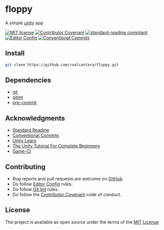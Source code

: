 # floppy

A simple [unity][9] app

[![MIT license](https://img.shields.io/badge/License-MIT-brightgreen.svg)](LICENSE)
[![Contributor Covenant](https://img.shields.io/badge/Contributor%20Covenant-2.0-4baaaa.svg)][2]
[![standard-readme compliant](https://img.shields.io/badge/readme%20style-standard-brightgreen.svg)][5]
[![Editor Config](https://img.shields.io/badge/Editor%20Config-1.0.1-crimson.svg)][4]
[![Conventional Commits](https://img.shields.io/badge/Conventional%20Commits-1.0.0-yellow.svg)][3]

## Install

```sh
git clone https://github.com/roalcantara/floppy.git
```

## Dependencies

- [git][6]
- [gitint][7]
- [pre-commit][8]

## Acknowledgments

- [Standard Readme][5]
- [Conventional Commits][7]
- [Unity Learn][10]
- [The Unity Tutorial For Complete Beginners][11]
- [Game-CI][12]

## Contributing

- Bug reports and pull requests are welcome on [GitHub][0]
- Do follow [Editor Config][4] rules.
- Do follow [Git lint][7] rules.
- Do follow the [Contributor Covenant][2] code of conduct.

## License

The project is available as open source under the terms of the [MIT][1] [License](LICENSE)

[0]: https://github.com/roalcantara/Dockers
[1]: https://opensource.org/licenses/MIT 'Open Source Initiative'
[2]: https://contributor-covenant.org 'A Code of Conduct for Open Source Communities'
[3]: https://conventionalcommits.org 'Conventional Commits'
[4]: https://editorconfig.org 'EditorConfig'
[5]: https://github.com/RichardLitt/standard-readme 'Standard Readme'
[6]: https://git-scm.com 'Git'
[7]: https://jorisroovers.com/gitlint 'git commit message linter'
[8]: https://pre-commit.com 'A framework for managing and maintaining multi-language pre-commit hooks'
[9]: https://unity.com 'Unity is a cross-platform game engine developed by Unity Technologie'
[10]: https://learn.unity.com 'Unity Learn: Online learning platform that offers courses to help anyone learn to code'
[11]: https://youtu.be/XtQMytORBmM 'The Unity Tutorial For Complete Beginners'
[12]: https://game.ci 'Game-CI: the fastest and easiest way to automatically test and build games'
